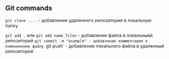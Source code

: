 ## Git commands

`git clone ....` - добавление удаленного репозитория в локальную папку

`git add .` или `git add name_files` - добавление файла в локальнывй репозиторий
`git commit -m "example" - добавление комментария к измененному файлу
`git push` - добавление локального файла в удаленный репозиторий